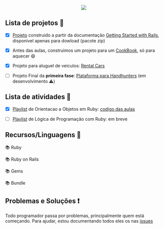 <p align="center">
<img src="https://user-images.githubusercontent.com/46378210/78724750-7cde6080-7904-11ea-83b7-b373e0a3e965.png" />
</p>

## Lista de projetos :checkered_flag:

- [X] [Projeto](https://github.com/Diana-ops/Blog_Ruby) construido a partir da documentação [Getting Started with Rails](https://guides.rubyonrails.org/getting_started.html), disponivel apenas para dowload (pacote zip) 

- [x] Antes das aulas, construimos um projeto para um [CookBook](https://github.com/Diana-ops/treinaDev_turma3/tree/master/code-saga-cookbook), só para aquecer :smile:

- [X] Projeto para aluguel de veiculos: [Rental Cars](https://github.com/Diana-ops/rental-cars-treina-dev-1) 

- [ ] Projeto Final da **primeira fase**: [Plataforma para Handhunters](https://github.com/Diana-ops/plataforma-headhunters-treina-dev) (em desenvolvimento :warning:)

## Lista de atividades :memo:

- [X] [Playlist](https://www.youtube.com/playlist?list=PLajdzeQ7QG3jS3yEBFkf7GsXvoSj6wuPY) de Orientacao a Objetos em Ruby: [codigo das aulas](https://github.com/Diana-ops/treinaDev_turma3/tree/master/playlist-ruby-oo)

- [ ] [Playlist](https://www.youtube.com/playlist?list=PLajdzeQ7QG3iXblkBah6Ffoaa7Idxn4cT) de Lógica de Programação com Ruby: em breve

## Recursos/Linguagens :school_satchel:

:books: Ruby

:books: Ruby on Rails

:books: Gems

:books: Bundle

## Problemas e Soluções :exclamation: 

Todo programador passa por problemas, principalmente quem está começando. Para ajudar, estou documentando todos eles os nas [issues](https://github.com/Diana-ops/rental-cars-treina-dev-1/issues) 

